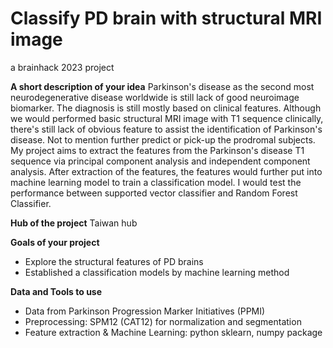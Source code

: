 # Classify PD brain with structural MRI image
a brainhack 2023 project

**A short description of your idea**
Parkinson's disease as the second most neurodegenerative disease worldwide 
is still lack of good neuroimage biomarker. The diagnosis is still mostly based on clinical features. Although we would performed basic structural MRI image with T1 sequence clinically, there's still lack of obvious feature to assist the identification of Parkinson's disease. Not to mention further predict or pick-up the prodromal subjects.
My project aims to extract the features from the Parkinson's disease T1 sequence via principal component analysis and independent component analysis. After extraction of the features, the features would further put into machine learning model to train a classification model. I would test the performance between supported vector classifier and Random Forest Classifier. 

**Hub of the project**
Taiwan hub

**Goals of your project**
* Explore the structural features of PD brains
* Established a classification models by machine learning method

**Data and Tools to use**
* Data from Parkinson Progression Marker Initiatives (PPMI)
* Preprocessing: SPM12 (CAT12) for normalization and segmentation
* Feature extraction & Machine Learning: python sklearn, numpy package